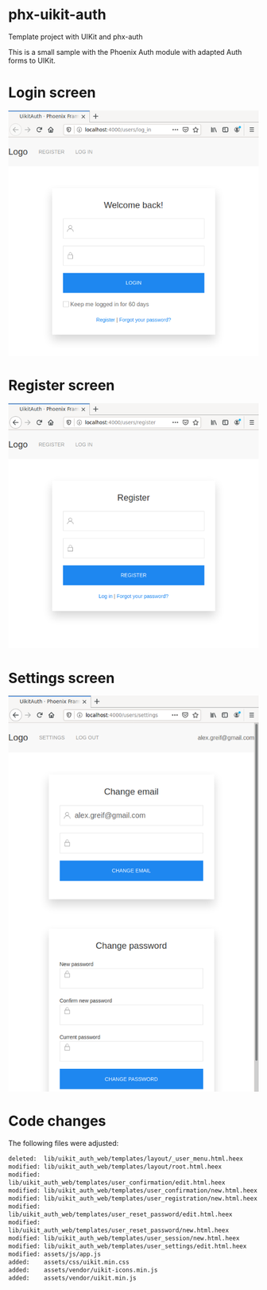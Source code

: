 # phx-uikit-auth
Template project with UIKit and phx-auth

This is a small sample with the Phoenix Auth module with adapted Auth forms to UIKit.

# Login screen

![Login screen](images/capture_window_1663401832.png)

# Register screen

![Register screen](images/capture_window_1663401872.png)

# Settings screen

![Settings screen](images/capture_window_1663401943.png)

# Code changes

The following files were adjusted:
```
deleted:  lib/uikit_auth_web/templates/layout/_user_menu.html.heex
modified: lib/uikit_auth_web/templates/layout/root.html.heex
modified: lib/uikit_auth_web/templates/user_confirmation/edit.html.heex
modified: lib/uikit_auth_web/templates/user_confirmation/new.html.heex
modified: lib/uikit_auth_web/templates/user_registration/new.html.heex
modified: lib/uikit_auth_web/templates/user_reset_password/edit.html.heex
modified: lib/uikit_auth_web/templates/user_reset_password/new.html.heex
modified: lib/uikit_auth_web/templates/user_session/new.html.heex
modified: lib/uikit_auth_web/templates/user_settings/edit.html.heex
modified: assets/js/app.js
added:    assets/css/uikit.min.css
added:    assets/vendor/uikit-icons.min.js
added:    assets/vendor/uikit.min.js
```
